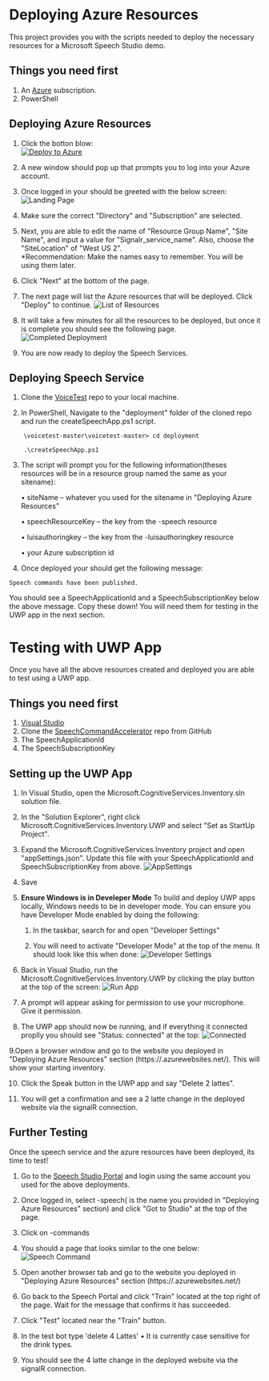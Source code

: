 # Deploying Azure Resources 
This project provides you with the scripts needed to deploy the necessary resources for a Microsoft Speech Studio demo. 

## Things you need first 
1. An [Azure](https://azure.microsoft.com/) subscription. 
2. PowerShell

## Deploying Azure Resources
1. Click the botton blow:<br/>[![Deploy to Azure](http://azuredeploy.net/deploybutton.png)](https://azuredeploy.net/)<br> 

2. A new window should pop up that prompts you to log into your Azure account. 

3. Once logged in your should be greeted with the below screen:
![Landing Page](doc/LandingPage.png)

4. Make sure the correct "Directory" and "Subscription" are selected.

5. Next, you are able to edit the name of "Resource Group Name", "Site Name", and input a value for "Signalr_service_name". Also, choose the "SiteLocation" of "West US 2". 
<br/>\*Recommendation: Make the names easy to remember. You will be using them later.<br>

6. Click "Next" at the bottom of the page.

7. The next page will list the Azure resources that will be deployed. Click "Deploy" to continue. 
![List of Resources](doc/ResourceList.png)

8. It will take a few minutes for all the resources to be deployed, but once it is complete you should see the following page. 
![Completed Deployment](doc/ResourceFinish.png)

9. You are now ready to deploy the Speech Services. 

## Deploying Speech Service
1. Clone the [VoiceTest](https://github.com/negativeeddy/voicetest) repo to your local machine.

2. In PowerShell, Navigate to the "deployment" folder of the cloned repo and run the createSpeechApp.ps1 script.
 ````
     \voicetest-master\voicetest-master> cd deployment
 ````
 ````
     .\createSpeechApp.ps1
 ````
3. The script will prompt you for the following information(theses resources will be in a resource group named the same as your sitename):

   •	siteName – whatever you used for the sitename in "Deploying Azure Resources"
   
   •	speechResourceKey – the key from the <siteName>-speech resource
   
   •	luisauthoringkey – the key from the <siteName>-luisauthoringkey resource
   
   •	your Azure subscription id

4. Once deployed your should get the following message:
````
Speech commands have been published.
````
You should see a SpeechApplicationId and a SpeechSubscriptionKey below the above message. Copy these down! You will need them for testing in the UWP app in the next section.

# Testing with UWP App
Once you have all the above resources created and deployed you are able to test using a UWP app. 

## Things you need first 
1. [Visual Studio](https://visualstudio.microsoft.com/vs/)
2. Clone the [SpeechCommandAccelerator](https://github.com/negativeeddy/SpeechCommandAccelerator) repo from GitHub
3. The SpeechApplicationId
4. The SpeechSubscriptionKey

## Setting up the UWP App

1. In Visual Studio, open the Microsoft.CognitiveServices.Inventory.sln solution file. 

2. In the "Solution Explorer", right click Microsoft.CognitiveServices.Inventory.UWP and select "Set as StartUp Project".


3. Expand the Microsoft.CognitiveServices.Inventory project and open "appSettings.json". Update this file with your SpeechApplicationId and SpeechSubscriptionKey from above.
![AppSettings](doc/AppSettings.png)

4. Save 

5. **Ensure Windows is in Develeper Mode** To build and deploy UWP apps locally, Windows needs to be in developer mode. You can ensure you have Developer Mode enabled by doing the following:

   1. In the taskbar, search for and open "Developer Settings"

   2. You will need to activate "Developer Mode" at the top of the menu. It should look like this when done: 
![Developer Settings](doc/DeveloperSettings.png)

6. Back in Visual Studio, run the Microsoft.CognitiveServices.Inventory.UWP by clicking the play button at the top of the screen:
![Run App](doc/RunApp.png)

7. A prompt will appear asking for permission to use your microphone. Give it permission.

8. The UWP app should now be running, and if everything it connected proplly you should see "Status: connected" at the top: 
![Connected](doc/Connected.png)

9.Open a browser window and go to the website you deployed in "Deploying Azure Resources" section (https://<sitename>.azurewebsites.net/). This will show your starting inventory. 

10. Click the Speak button in the UWP app and say "Delete 2 lattes". 

11. You will get a confirmation and see a 2  latte change in the deployed website via the signalR connection.


## Further Testing
Once the speech service and the azure resources have been deployed, its time to test!

1. Go to the [Speech Studio Portal](https://speech.microsoft.com/portal?noredirect=true) and login using the same account you used for the above deployments.

2. Once logged in, select <sitename>-speech(<sitename> is the name you provided in "Deploying Azure Resources" section) and click "Got to Studio" at the top of the page.
 
3. Click on <sitename>-commands

4. You should a page that looks similar to the one below:
![Speech Command](doc/SpeechCommand.png)

5. Open another browser tab and go to the website you deployed in "Deploying Azure Resources" section (https://<sitename>.azurewebsites.net/)

6. Go back to the Speech Portal and click "Train" located at the top right of the page. Wait for the message that confirms it has succeeded.

7. Click "Test" located near the "Train" button. 

8. In the test bot type 'delete 4 Lattes'
   • It is currently case sensitive for the drink types. 

9. You should see the 4 latte change in the deployed website via the signalR connection.
